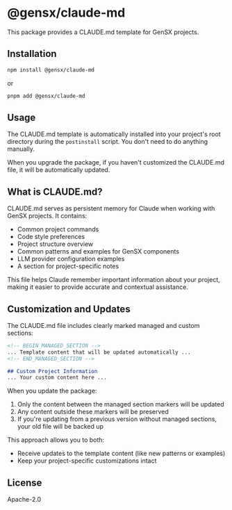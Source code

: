 # @gensx/claude-md

This package provides a CLAUDE.md template for GenSX projects.

## Installation

```bash
npm install @gensx/claude-md
```

or

```bash
pnpm add @gensx/claude-md
```

## Usage

The CLAUDE.md template is automatically installed into your project's root directory during the `postinstall` script. You don't need to do anything manually.

When you upgrade the package, if you haven't customized the CLAUDE.md file, it will be automatically updated.

## What is CLAUDE.md?

CLAUDE.md serves as persistent memory for Claude when working with GenSX projects. It contains:

- Common project commands
- Code style preferences
- Project structure overview
- Common patterns and examples for GenSX components
- LLM provider configuration examples
- A section for project-specific notes

This file helps Claude remember important information about your project, making it easier to provide accurate and contextual assistance.

## Customization and Updates

The CLAUDE.md file includes clearly marked managed and custom sections:

```md
<!-- BEGIN_MANAGED_SECTION -->
... Template content that will be updated automatically ...
<!-- END_MANAGED_SECTION -->

## Custom Project Information
... Your custom content here ...
```

When you update the package:
1. Only the content between the managed section markers will be updated
2. Any content outside these markers will be preserved
3. If you're updating from a previous version without managed sections, your old file will be backed up

This approach allows you to both:
- Receive updates to the template content (like new patterns or examples)
- Keep your project-specific customizations intact

## License

Apache-2.0